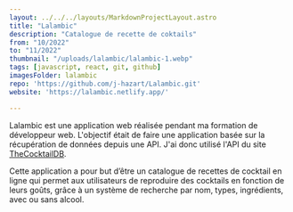 ```yaml
---
layout: ../../../layouts/MarkdownProjectLayout.astro
title: "Lalambic"
description: "Catalogue de recette de coktails"
from: "10/2022"
to: "11/2022"
thumbnail: "/uploads/lalambic/lalambic-1.webp"
tags: [javascript, react, git, github]
imagesFolder: lalambic
repo: 'https://github.com/j-hazart/Lalambic.git'
website: 'https://lalambic.netlify.app/'

---
```


Lalambic est une application web réalisée pendant ma formation de développeur web.
L'objectif était de faire une application basée sur la récupération de données depuis une API.
J'ai donc utilisé l'API du site <span style="color:#F6B352">[TheCocktailDB](https://www.thecocktaildb.com)</span>.

Cette application a pour but d’être un catalogue de recettes de cocktail en ligne qui permet aux utilisateurs
de reproduire des cocktails en fonction de leurs goûts, grâce à un système de recherche par nom,
types, ingrédients, avec ou sans alcool.



